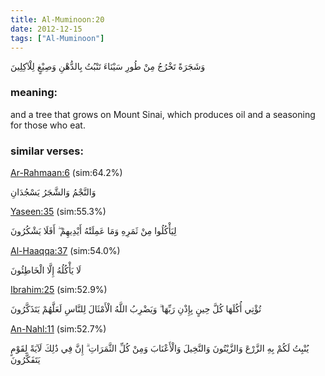 ```yaml
---
title: Al-Muminoon:20
date: 2012-12-15
tags: ["Al-Muminoon"]
---
```

وَشَجَرَةً تَخْرُجُ مِنْ طُورِ سَيْنَاءَ تَنْبُتُ بِالدُّهْنِ وَصِبْغٍ لِلْآكِلِينَ
### meaning: 
and a tree that grows on Mount Sinai, which produces oil and a seasoning for those who eat.
### similar verses: 

[Ar-Rahmaan:6](/55/6) (sim:64.2%)

وَالنَّجْمُ وَالشَّجَرُ يَسْجُدَانِ

[Yaseen:35](/36/35) (sim:55.3%)

لِيَأْكُلُوا مِنْ ثَمَرِهِ وَمَا عَمِلَتْهُ أَيْدِيهِمْ ۖ أَفَلَا يَشْكُرُونَ

[Al-Haaqqa:37](/69/37) (sim:54.0%)

لَا يَأْكُلُهُ إِلَّا الْخَاطِئُونَ

[Ibrahim:25](/14/25) (sim:52.9%)

تُؤْتِي أُكُلَهَا كُلَّ حِينٍ بِإِذْنِ رَبِّهَا ۗ وَيَضْرِبُ اللَّهُ الْأَمْثَالَ لِلنَّاسِ لَعَلَّهُمْ يَتَذَكَّرُونَ

[An-Nahl:11](/16/11) (sim:52.7%)

يُنْبِتُ لَكُمْ بِهِ الزَّرْعَ وَالزَّيْتُونَ وَالنَّخِيلَ وَالْأَعْنَابَ وَمِنْ كُلِّ الثَّمَرَاتِ ۗ إِنَّ فِي ذَٰلِكَ لَآيَةً لِقَوْمٍ يَتَفَكَّرُونَ
